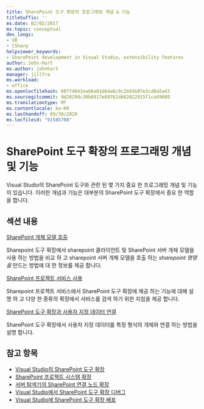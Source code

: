 ```yaml
---
title: SharePoint 도구 확장의 프로그래밍 개념 & 기능
titleSuffix: ''
ms.date: 02/02/2017
ms.topic: conceptual
dev_langs:
- VB
- CSharp
helpviewer_keywords:
- SharePoint development in Visual Studio, extensibility features
author: John-Hart
ms.author: johnhart
manager: jillfra
ms.workload:
- office
ms.openlocfilehash: 607f4841ea66a01d64a6c0c2b93b07e3cd0a5a43
ms.sourcegitcommit: 9d2829dc30b6917e89762d602022915f1ca49089
ms.translationtype: MT
ms.contentlocale: ko-KR
ms.lasthandoff: 09/30/2020
ms.locfileid: "91585708"
---
```

# <a name="programming-concepts-and-features-for-sharepoint-tools-extensions"></a>SharePoint 도구 확장의 프로그래밍 개념 및 기능
  Visual Studio의 SharePoint 도구와 관련 된 몇 가지 중요 한 프로그래밍 개념 및 기능이 있습니다. 이러한 개념과 기능은 대부분의 SharePoint 도구 확장에서 중요 한 역할을 합니다.

## <a name="in-this-section"></a>섹션 내용
 [SharePoint 개체 모델 호출](../sharepoint/calling-into-the-sharepoint-object-models.md)

 Sharepoint 도구 확장에서 sharepoint 클라이언트 및 SharePoint 서버 개체 모델을 사용 하는 방법을 비교 하 고 sharepoint 서버 개체 모델을 호출 하는 *sharepoint 명령을* 만드는 방법에 대 한 정보를 제공 합니다.

 [SharePoint 프로젝트 서비스 사용](../sharepoint/using-the-sharepoint-project-service.md)

 Sharepoint 프로젝트 서비스에서 SharePoint 도구 확장에 제공 하는 기능에 대해 설명 하 고 다양 한 종류의 확장에서 서비스를 검색 하기 위한 지침을 제공 합니다.

 [SharePoint 도구 확장과 사용자 지정 데이터 연결](../sharepoint/associating-custom-data-with-sharepoint-tools-extensions.md)

 SharePoint 도구 확장에서 사용자 지정 데이터를 특정 형식의 개체와 연결 하는 방법을 설명 합니다.

## <a name="see-also"></a>참고 항목
- [Visual Studio의 SharePoint 도구 확장](../sharepoint/extending-the-sharepoint-tools-in-visual-studio.md)
- [SharePoint 프로젝트 시스템 확장](../sharepoint/extending-the-sharepoint-project-system.md)
- [서버 탐색기의 SharePoint 연결 노드 확장](../sharepoint/extending-the-sharepoint-connections-node-in-server-explorer.md)
- [Visual Studio에서 SharePoint 도구 확장 디버그](../sharepoint/debugging-extensions-for-the-sharepoint-tools-in-visual-studio.md)
- [Visual Studio에 SharePoint 도구 확장 배포](../sharepoint/deploying-extensions-for-the-sharepoint-tools-in-visual-studio.md)
